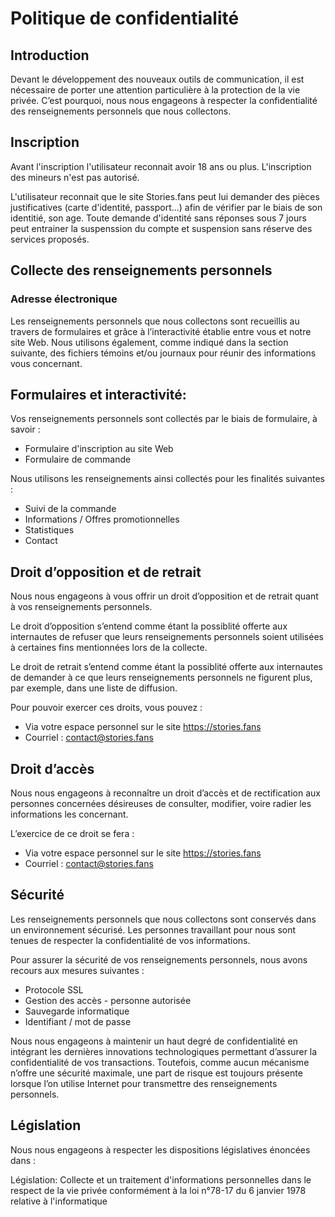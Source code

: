 # Politique de confidentialité

## Introduction

Devant le développement des nouveaux outils de communication, il est nécessaire de porter une attention particulière à la protection de la vie privée. C’est pourquoi, nous nous engageons à respecter la confidentialité des renseignements personnels que nous collectons.

## Inscription

Avant l'inscription l'utilisateur reconnait avoir 18 ans ou plus. L'inscription des mineurs n'est pas autorisé.

L'utilisateur reconnait que le site Stories.fans peut lui demander des pièces justificatives (carte d'identité, passport...) afin de vérifier par le biais de son identitié, son age. Toute demande d'identité sans réponses sous 7 jours peut entrainer la suspenssion du compte et suspension sans réserve des services proposés.
## Collecte des renseignements personnels

### Adresse électronique
Les renseignements personnels que nous collectons sont recueillis au travers de formulaires et grâce à l’interactivité établie entre vous et notre site Web. Nous utilisons également, comme indiqué dans la section suivante, des fichiers témoins et/ou journaux pour réunir des informations vous concernant.

## Formulaires et interactivité:
Vos renseignements personnels sont collectés par le biais de formulaire, à savoir :

* Formulaire d'inscription au site Web
* Formulaire de commande

Nous utilisons les renseignements ainsi collectés pour les finalités suivantes :

* Suivi de la commande
* Informations / Offres promotionnelles
* Statistiques
* Contact

## Droit d’opposition et de retrait

Nous nous engageons à vous offrir un droit d’opposition et de retrait quant à vos renseignements personnels.

Le droit d’opposition s’entend comme étant la possiblité offerte aux internautes de refuser que leurs renseignements personnels soient utilisées à certaines fins mentionnées lors de la collecte.

Le droit de retrait s’entend comme étant la possiblité offerte aux internautes de demander à ce que leurs renseignements personnels ne figurent plus, par exemple, dans une liste de diffusion.

Pour pouvoir exercer ces droits, vous pouvez :

* Via votre espace personnel sur le site https://stories.fans
* Courriel :  contact@stories.fans

## Droit d’accès

Nous nous engageons à reconnaître un droit d’accès et de rectification aux personnes concernées désireuses de consulter, modifier, voire radier les informations les concernant.

L’exercice de ce droit se fera :

* Via votre espace personnel sur le site https://stories.fans
* Courriel :  contact@stories.fans

## Sécurité

Les renseignements personnels que nous collectons sont conservés dans un environnement sécurisé. Les personnes travaillant pour nous sont tenues de respecter la confidentialité de vos informations.

Pour assurer la sécurité de vos renseignements personnels, nous avons recours aux mesures suivantes :

* Protocole SSL
* Gestion des accès - personne autorisée
* Sauvegarde informatique
* Identifiant / mot de passe

Nous nous engageons à maintenir un haut degré de confidentialité en intégrant les dernières innovations technologiques permettant d’assurer la confidentialité de vos transactions. Toutefois, comme aucun mécanisme n’offre une sécurité maximale, une part de risque est toujours présente lorsque l’on utilise Internet pour transmettre des renseignements personnels.

## Législation
Nous nous engageons à respecter les dispositions législatives énoncées dans :

Législation: Collecte et un traitement d'informations personnelles dans le respect de la vie privée conformément à la loi n°78-17 du 6 janvier 1978 relative à l'informatique